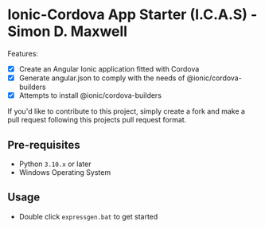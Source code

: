 # Ionic-Cordova App Starter (I.C.A.S) - Simon D. Maxwell

Features:

-   [x] Create an Angular Ionic application fitted with Cordova
-   [x] Generate angular.json to comply with the needs of @ionic/cordova-builders
-   [x] Attempts to install @ionic/cordova-builders

If you'd like to contribute to this project, simply create a fork and make a pull request following this projects pull request format.

## Pre-requisites

-   Python `3.10.x` or later
-   Windows Operating System

## Usage

-   Double click `expressgen.bat` to get started
